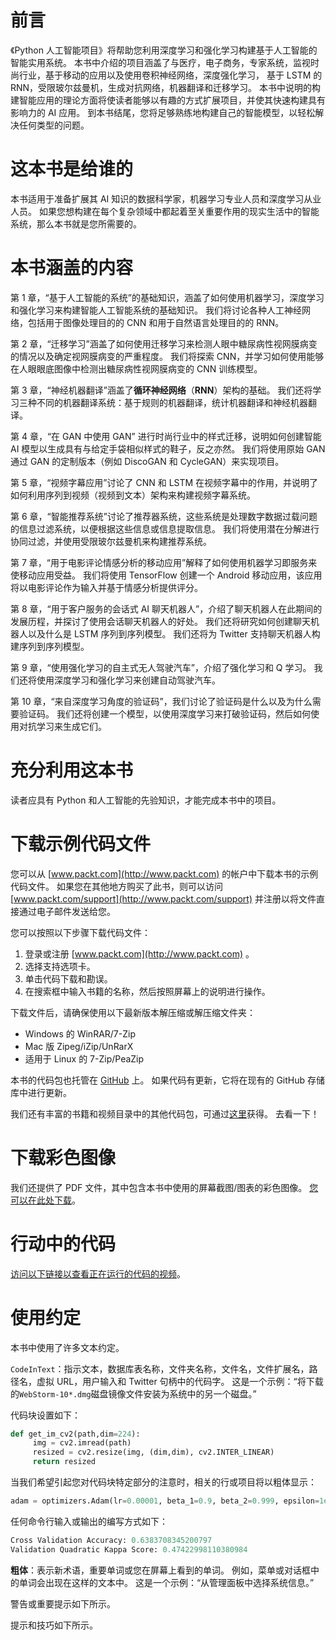 # 前言

《Python 人工智能项目》将帮助您利用深度学习和强化学习构建基于人工智能的智能实用系统。 本书中介绍的项目涵盖了与医疗，电子商务，专家系统，监视时尚行业，基于移动的应用以及使用卷积神经网络，深度强化学习， 基于 LSTM 的 RNN，受限玻尔兹曼机，生成对抗网络，机器翻译和迁移学习。 本书中说明的构建智能应用的理论方面将使读者能够以有趣的方式扩展项目，并使其快速构建具有影响力的 AI 应用。 到本书结尾，您将足够熟练地构建自己的智能模型，以轻松解决任何类型的问题。

# 这本书是给谁的

本书适用于准备扩展其 AI 知识的数据科学家，机器学习专业人员和深度学习从业人员。 如果您想构建在每个复杂领域中都起着至关重要作用的现实生活中的智能系统，那么本书就是您所需要的。

# 本书涵盖的内容

第 1 章，“基于人工智能的系统”的基础知识，涵盖了如何使用机器学习，深度学习和强化学习来构建智能人工智能系统的基础知识。 我们将讨论各种人工神经网络，包括用于图像处理目的的 CNN 和用于自然语言处理目的的 RNN。

第 2 章，“迁移学习”涵盖了如何使用迁移学习来检测人眼中糖尿病性视网膜病变的情况以及确定视网膜病变的严重程度。 我们将探索 CNN，并学习如何使用能够在人眼眼底图像中检测出糖尿病性视网膜病变的 CNN 训练模型。

第 3 章，“神经机器翻译”涵盖了**循环神经网络**（**RNN**）架构的基础。 我们还将学习三种不同的机器翻译系统：基于规则的机器翻译，统计机器翻译和神经机器翻译。

第 4 章，“在 GAN 中使用 GAN” 进行时尚行业中的样式迁移，说明如何创建智能 AI 模型以生成具有与给定手袋相似样式的鞋子，反之亦然。 我们将使用原始 GAN 通过 GAN 的定制版本（例如 DiscoGAN 和 CycleGAN）来实现项目。

第 5 章，“视频字幕应用”讨论了 CNN 和 LSTM 在视频字幕中的作用，并说明了如何利用序列到视频（视频到文本）架构来构建视频字幕系统。

第 6 章，“智能推荐系统”讨论了推荐器系统，这些系统是处理数字数据过载问题的信息过滤系统，以便根据这些信息或信息提取信息。 我们将使用潜在分解进行协同过滤，并使用受限玻尔兹曼机来构建推荐系统。

第 7 章，“用于电影评论情感分析的移动应用”解释了如何使用机器学习即服务来使移动应用受益。 我们将使用 TensorFlow 创建一个 Android 移动应用，该应用将以电影评论作为输入并基于情感分析提供评分。

第 8 章，“用于客户服务的会话式 AI 聊天机器人”，介绍了聊天机器人在此期间的发展历程，并探讨了使用会话聊天机器人的好处。 我们还将研究如何创建聊天机器人以及什么是 LSTM 序列到序列模型。 我们还将为 Twitter 支持聊天机器人构建序列到序列模型。

第 9 章，“使用强化学习的自主式无人驾驶汽车”，介绍了强化学习和 Q 学习。 我们还将使用深度学习和强化学习来创建自动驾驶汽车。

第 10 章，“来自深度学习角度的验证码”，我们讨论了验证码是什么以及为什么需要验证码。 我们还将创建一个模型，以使用深度学习来打破验证码，然后如何使用对抗学习来生成它们。

# 充分利用这本书

读者应具有 Python 和人工智能的先验知识，才能完成本书中的项目。

# 下载示例代码文件

您可以从 [www.packt.com](http://www.packt.com) 的帐户中下载本书的示例代码文件。 如果您在其他地方购买了此书，则可以访问 [www.packt.com/support](http://www.packt.com/support) 并注册以将文件直接通过电子邮件发送给您。

您可以按照以下步骤下载代码文件：

1.  登录或注册 [www.packt.com](http://www.packt.com) 。
2.  选择支持选项卡。
3.  单击代码下载和勘误。
4.  在搜索框中输入书籍的名称，然后按照屏幕上的说明进行操作。

下载文件后，请确保使用以下最新版本解压缩或解压缩文件夹：

*   Windows 的 WinRAR/7-Zip
*   Mac 版 Zipeg/iZip/UnRarX
*   适用于 Linux 的 7-Zip/PeaZip

本书的代码包也托管在 [GitHub](https://github.com/PacktPublishing/Intelligent-Projects-using-Python) 上。 如果代码有更新，它将在现有的 GitHub 存储库中进行更新。

我们还有丰富的书籍和视频目录中的其他代码包，可通过[这里](https://github.com/PacktPublishing/)获得。 去看一下！

# 下载彩色图像

我们还提供了 PDF 文件，其中包含本书中使用的屏幕截图/图表的彩色图像。 [您可以在此处下载](https://www.packtpub.com/sites/default/files/downloads/9781788996921_ColorImages.pdf)。

# 行动中的代码

[访问以下链接以查看正在运行的代码的视频](http://bit.ly/2Ru8rlU)。

# 使用约定

本书中使用了许多文本约定。

`CodeInText`：指示文本，数据库表名称，文件夹名称，文件名，文件扩展名，路径名，虚拟 URL，用户输入和 Twitter 句柄中的代码字。 这是一个示例：“将下载的`WebStorm-10*.dmg`磁盘镜像文件安装为系统中的另一个磁盘。”

代码块设置如下：

```py
def get_im_cv2(path,dim=224):
     img = cv2.imread(path)
     resized = cv2.resize(img, (dim,dim), cv2.INTER_LINEAR)
     return resized
```

当我们希望引起您对代码块特定部分的注意时，相关的行或项目将以粗体显示：

```py
adam = optimizers.Adam(lr=0.00001, beta_1=0.9, beta_2=0.999, epsilon=1e-08, decay=0.0)
```

任何命令行输入或输出的编写方式如下：

```py
Cross Validation Accuracy: 0.6383708345200797
Validation Quadratic Kappa Score: 0.47422998110380984
```

**粗体**：表示新术语，重要单词或您在屏幕上看到的单词。 例如，菜单或对话框中的单词会出现在这样的文本中。 这是一个示例：“从管理面板中选择系统信息。”

警告或重要提示如下所示。

提示和技巧如下所示。